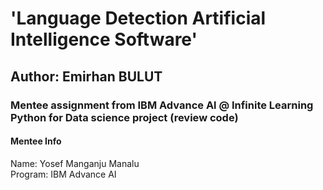 #  'Language Detection Artificial Intelligence Software'
## Author: Emirhan BULUT
### Mentee assignment from IBM Advance Al @ Infinite Learning Python for Data science project (review code)
#### Mentee Info
Name: Yosef Manganju Manalu
<br>Program: IBM Advance AI
